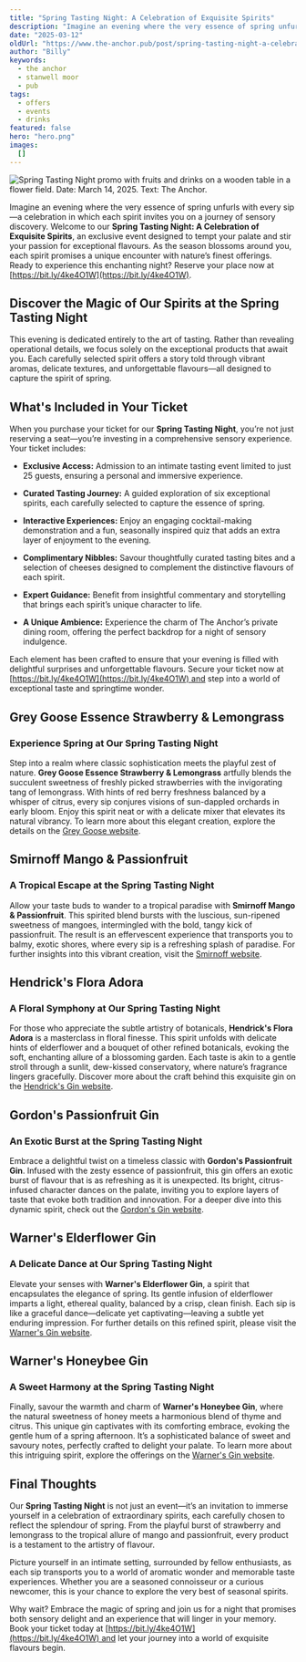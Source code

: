 ```yaml
---
title: "Spring Tasting Night: A Celebration of Exquisite Spirits"
description: "Imagine an evening where the very essence of spring unfurls with every sip—a celebration in which each spirit invites you on a journey of sensory discovery. Welcome to our Spring Tasting Night: A Celebration of Exquisite Spirits, an exclusive event designed to tempt your palate and stir your passion for exceptional flavours. As the season blossoms around you, each spirit promises a unique encounter with nature’s finest offerings. Ready to experience this enchanting night? Reserve your place now "
date: "2025-03-12"
oldUrl: "https://www.the-anchor.pub/post/spring-tasting-night-a-celebration-of-exquisite-sp"
author: "Billy"
keywords:
  - the anchor
  - stanwell moor
  - pub
tags:
  - offers
  - events
  - drinks
featured: false
hero: "hero.png"
images:
  []
---
```


![Spring Tasting Night promo with fruits and drinks on a wooden table in a flower field. Date: March 14, 2025. Text: The Anchor.](https://static.wixstatic.com/media/1c749e_0953e92686c946f287a3e85c76203b30~mv2.png/v1/fill/w_49,h_28,al_c,q_85,usm_0.66_1.00_0.01,blur_2,enc_avif,quality_auto/1c749e_0953e92686c946f287a3e85c76203b30~mv2.png)

  

Imagine an evening where the very essence of spring unfurls with every sip—a celebration in which each spirit invites you on a journey of sensory discovery. Welcome to our **Spring Tasting Night: A Celebration of Exquisite Spirits**, an exclusive event designed to tempt your palate and stir your passion for exceptional flavours. As the season blossoms around you, each spirit promises a unique encounter with nature’s finest offerings. Ready to experience this enchanting night? Reserve your place now at [https://bit.ly/4ke4O1W](https://bit.ly/4ke4O1W).

  

## Discover the Magic of Our Spirits at the Spring Tasting Night

This evening is dedicated entirely to the art of tasting. Rather than revealing operational details, we focus solely on the exceptional products that await you. Each carefully selected spirit offers a story told through vibrant aromas, delicate textures, and unforgettable flavours—all designed to capture the spirit of spring.

  

## What's Included in Your Ticket

When you purchase your ticket for our **Spring Tasting Night**, you’re not just reserving a seat—you’re investing in a comprehensive sensory experience. Your ticket includes:

*   **Exclusive Access:** Admission to an intimate tasting event limited to just 25 guests, ensuring a personal and immersive experience.
    
*   **Curated Tasting Journey:** A guided exploration of six exceptional spirits, each carefully selected to capture the essence of spring.
    
*   **Interactive Experiences:** Enjoy an engaging cocktail-making demonstration and a fun, seasonally inspired quiz that adds an extra layer of enjoyment to the evening.
    
*   **Complimentary Nibbles:** Savour thoughtfully curated tasting bites and a selection of cheeses designed to complement the distinctive flavours of each spirit.
    
*   **Expert Guidance:** Benefit from insightful commentary and storytelling that brings each spirit’s unique character to life.
    
*   **A Unique Ambience:** Experience the charm of The Anchor’s private dining room, offering the perfect backdrop for a night of sensory indulgence.
    

Each element has been crafted to ensure that your evening is filled with delightful surprises and unforgettable flavours. Secure your ticket now at [https://bit.ly/4ke4O1W](https://bit.ly/4ke4O1W) and step into a world of exceptional taste and springtime wonder.

  

## Grey Goose Essence Strawberry & Lemongrass

### Experience Spring at Our Spring Tasting Night

Step into a realm where classic sophistication meets the playful zest of nature. **Grey Goose Essence Strawberry & Lemongrass** artfully blends the succulent sweetness of freshly picked strawberries with the invigorating tang of lemongrass. With hints of red berry freshness balanced by a whisper of citrus, every sip conjures visions of sun-dappled orchards in early bloom. Enjoy this spirit neat or with a delicate mixer that elevates its natural vibrancy. To learn more about this elegant creation, explore the details on the [Grey Goose website](https://www.greygoose.com).

  

## Smirnoff Mango & Passionfruit

### A Tropical Escape at the Spring Tasting Night

Allow your taste buds to wander to a tropical paradise with **Smirnoff Mango & Passionfruit**. This spirited blend bursts with the luscious, sun-ripened sweetness of mangoes, intermingled with the bold, tangy kick of passionfruit. The result is an effervescent experience that transports you to balmy, exotic shores, where every sip is a refreshing splash of paradise. For further insights into this vibrant creation, visit the [Smirnoff website](https://www.smirnoff.com).

  

## Hendrick's Flora Adora

### A Floral Symphony at Our Spring Tasting Night

For those who appreciate the subtle artistry of botanicals, **Hendrick's Flora Adora** is a masterclass in floral finesse. This spirit unfolds with delicate hints of elderflower and a bouquet of other refined botanicals, evoking the soft, enchanting allure of a blossoming garden. Each taste is akin to a gentle stroll through a sunlit, dew-kissed conservatory, where nature’s fragrance lingers gracefully. Discover more about the craft behind this exquisite gin on the [Hendrick's Gin website](https://www.hendricksgin.com).

  

## Gordon's Passionfruit Gin

### An Exotic Burst at the Spring Tasting Night

Embrace a delightful twist on a timeless classic with **Gordon's Passionfruit Gin**. Infused with the zesty essence of passionfruit, this gin offers an exotic burst of flavour that is as refreshing as it is unexpected. Its bright, citrus-infused character dances on the palate, inviting you to explore layers of taste that evoke both tradition and innovation. For a deeper dive into this dynamic spirit, check out the [Gordon's Gin website](https://www.gordonsgin.com).

  

## Warner's Elderflower Gin

### A Delicate Dance at Our Spring Tasting Night

Elevate your senses with **Warner's Elderflower Gin**, a spirit that encapsulates the elegance of spring. Its gentle infusion of elderflower imparts a light, ethereal quality, balanced by a crisp, clean finish. Each sip is like a graceful dance—delicate yet captivating—leaving a subtle yet enduring impression. For further details on this refined spirit, please visit the [Warner's Gin website](https://www.warner-gin.co.uk).

  

## Warner's Honeybee Gin

### A Sweet Harmony at the Spring Tasting Night

Finally, savour the warmth and charm of **Warner's Honeybee Gin**, where the natural sweetness of honey meets a harmonious blend of thyme and citrus. This unique gin captivates with its comforting embrace, evoking the gentle hum of a spring afternoon. It’s a sophisticated balance of sweet and savoury notes, perfectly crafted to delight your palate. To learn more about this intriguing spirit, explore the offerings on the [Warner's Gin website](https://www.warner-gin.co.uk).

  

## Final Thoughts

Our **Spring Tasting Night** is not just an event—it’s an invitation to immerse yourself in a celebration of extraordinary spirits, each carefully chosen to reflect the splendour of spring. From the playful burst of strawberry and lemongrass to the tropical allure of mango and passionfruit, every product is a testament to the artistry of flavour.

  

Picture yourself in an intimate setting, surrounded by fellow enthusiasts, as each sip transports you to a world of aromatic wonder and memorable taste experiences. Whether you are a seasoned connoisseur or a curious newcomer, this is your chance to explore the very best of seasonal spirits.

  

Why wait? Embrace the magic of spring and join us for a night that promises both sensory delight and an experience that will linger in your memory. Book your ticket today at [https://bit.ly/4ke4O1W](https://bit.ly/4ke4O1W) and let your journey into a world of exquisite flavours begin.

